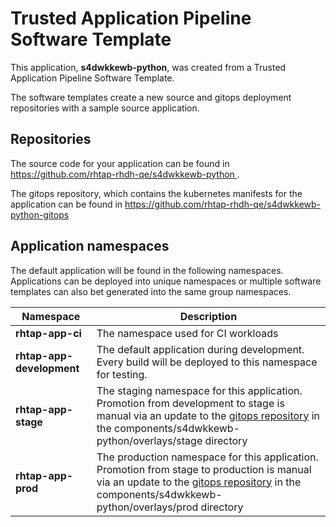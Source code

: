 # Trusted Application Pipeline Software Template

This application, **s4dwkkewb-python**, was created from a Trusted Application Pipeline Software Template.

The software templates create a new source and gitops deployment repositories with a sample source application. 

## Repositories

The source code for your application can be found in [https://github.com/rhtap-rhdh-qe/s4dwkkewb-python ](https://github.com/rhtap-rhdh-qe/s4dwkkewb-python ).
 
The gitops repository, which contains the kubernetes manifests for the application can be found in 
[https://github.com/rhtap-rhdh-qe/s4dwkkewb-python-gitops ](https://github.com/rhtap-rhdh-qe/s4dwkkewb-python-gitops ) 

## Application namespaces 

The default application will be found in the following namespaces. Applications can be deployed into unique namespaces or multiple software templates can also bet generated into the same group namespaces.  

|  Namespace   |  Description   |  
| -------- | -------- |
| **rhtap-app-ci** | The namespace used for CI workloads |
| **rhtap-app-development** | The default application during development. Every build will be deployed to this namespace for testing. |
| **rhtap-app-stage** | The staging namespace for this application. Promotion from development to stage is manual via an update to the [gitops repository](https://github.com/rhtap-rhdh-qe/s4dwkkewb-python-gitops ) in the components/s4dwkkewb-python/overlays/stage directory |
| **rhtap-app-prod** | The production namespace for this application. Promotion from stage to production is manual via an update to the [gitops repository](https://github.com/rhtap-rhdh-qe/s4dwkkewb-python-gitops ) in the components/s4dwkkewb-python/overlays/prod directory |